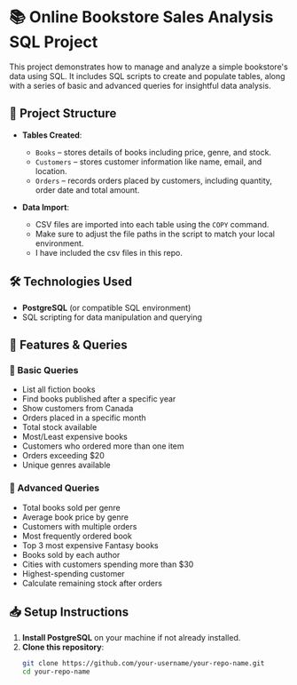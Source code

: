 # 📚 Online Bookstore Sales Analysis SQL Project

This project demonstrates how to manage and analyze a simple bookstore's data using SQL. It includes SQL scripts to create and populate tables, along with a series of basic and advanced queries for insightful data analysis.

## 📁 Project Structure

- **Tables Created**:
  - `Books` – stores details of books including price, genre, and stock.
  - `Customers` – stores customer information like name, email, and location.
  - `Orders` – records orders placed by customers, including quantity, order date and total amount.

- **Data Import**:
  - CSV files are imported into each table using the `COPY` command.
  - Make sure to adjust the file paths in the script to match your local environment.
  - I have included the csv files in this repo.

## 🛠️ Technologies Used

- **PostgreSQL** (or compatible SQL environment)
- SQL scripting for data manipulation and querying

## 📌 Features & Queries

### 🔹 Basic Queries

- List all fiction books
- Find books published after a specific year
- Show customers from Canada
- Orders placed in a specific month
- Total stock available
- Most/Least expensive books
- Customers who ordered more than one item
- Orders exceeding $20
- Unique genres available

### 🔹 Advanced Queries

- Total books sold per genre
- Average book price by genre
- Customers with multiple orders
- Most frequently ordered book
- Top 3 most expensive Fantasy books
- Books sold by each author
- Cities with customers spending more than $30
- Highest-spending customer
- Calculate remaining stock after orders

## 📥 Setup Instructions

1. **Install PostgreSQL** on your machine if not already installed.
2. **Clone this repository**:
   ```bash
   git clone https://github.com/your-username/your-repo-name.git
   cd your-repo-name
